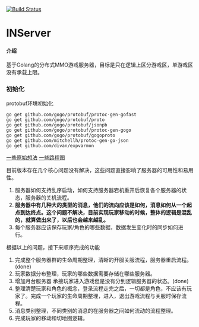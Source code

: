 [![Build Status](https://travis-ci.org/iNeverSleeeeep/INServer.svg?branch=master)](https://travis-ci.org/iNeverSleeeeep/INServer)

# INServer

#### 介绍
基于Golang的分布式MMO游戏服务器，目标是只在逻辑上区分游戏区，单游戏区没有承载上限。

### 初始化
protobuf环境初始化
```
go get github.com/gogo/protobuf/protoc-gen-gofast
go get github.com/gogo/protobuf/proto
go get github.com/gogo/protobuf/jsonpb
go get github.com/gogo/protobuf/protoc-gen-gogo
go get github.com/gogo/protobuf/gogoproto
go get github.com/mitchellh/protoc-gen-go-json
go get github.com/divan/expvarmon
```

[一些原始想法](/MIND.md)
[一些路程图](/doc/README.md)

目前版本存在几个核心问题没有解决，这些问题直接影响了服务器的可用性和易用性。
1. 服务器如何支持乱序启动，如何支持服务器宕机重开后恢复各个服务器的状态，服务器的关机流程。
2. **服务器中有几种大的类型的消息，他们的流向应该是如何，消息如何从一个起点到达终点。这个问题不解决，目前实现玩家移动的时候，整体的逻辑是混乱的，就算做出来了，以后也会越来越乱。**
3. 每个服务器应该保存玩家/角色的哪些数据，数据发生变化时的同步如何进行。

根据以上的问题，接下来顺序完成的功能
1. 完成整个服务器群的生命周期整理，清晰的开服关服流程，服务器重启流程。(done)
2. 玩家数据分布整理，玩家的哪些数据需要存储在哪些服务器。
3. 增加月台服务器 承接玩家进入游戏但是没有分到逻辑服务器的状态。(done)
4. 整理清楚玩家和角色的概念，登录流程走完之后，一切都是角色，不应该有玩家了。完成一个玩家的生命周期整理，进入，退出游戏流程与关服时保存流程。
5. 消息类别整理，不同类别的消息的在服务器之间如何流动的流程整理。
6. 完成玩家的移动和切地图逻辑。
